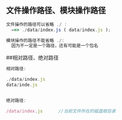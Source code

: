 ## 文件操作路径、模块操作路径

```javascript
文件操作的路径可以省略 ./ :  
  ==> ./data/index.js ( data/index.js );

模块操作的路径不能省略 ./: 
  因为不一定是一个路径，还有可能是一个包名
```





##相对路径、绝对路径

```javascript
相对路径:

./data/index.js
data/inde.js


绝对路径:

/data/index.js		//当前文件所在的磁盘根目录
```

